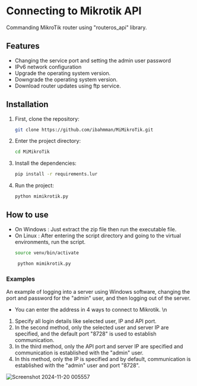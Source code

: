 # Connecting to Mikrotik API
Commanding MikroTik router using "routeros_api" library.

## Features
- Changing the service port and setting the admin user password
- IPv6 network configuration
- Upgrade the operating system version.
- Downgrade the operating system version.
- Download router updates using ftp service.

## Installation
1. First, clone the repository:
   ```bash
   git clone https://github.com/ibahmman/MiMikroTik.git
   ```
2. Enter the project directory:
   ```bash
   cd MiMikroTik
   ```
3. Install the dependencies:
   ```bash
   pip install -r requirements.lur
   ```
4. Run the project:
   ```bash
   python mimikrotik.py
   ```

## How to use
- On Windows : Just extract the zip file then run the executable file.
- On Linux : After entering the script directory and going to the virtual environments, run the script.
  ```bash
  source venv/bin/activate
  ```
  ```bash
   python mimikrotik.py
   ```

### **Examples**
An example of logging into a server using Windows software, changing the port and password for the "admin" user, and then logging out of the server.
- You can enter the address in 4 ways to connect to Mikrotik. \n
1. Specify all login details like selected user, IP and API port.
2. In the second method, only the selected user and server IP are specified, and the default port "8728" is used to establish communication.
3. In the third method, only the API port and server IP are specified and communication is established with the "admin" user.
4. In this method, only the IP is specified and by default, communication is established with the "admin" user and port "8728".
   
![Screenshot 2024-11-20 005557](https://github.com/user-attachments/assets/79615825-13e3-4acb-a77b-cd65f76d384a)




